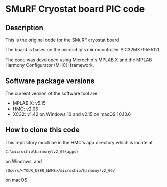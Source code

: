 # SMuRF Cryostat board PIC code

## Description

This is the original code for the SMuRF cryostat board.

The board is bases on the microchip's microcontroller PIC32MX795F512L.

The code was developed using Microchip's MPLAB X and the MPLAB Harmony Configurator (MHC)i framework.

## Software package versions

The current version of the software tool are:
- MPLAB X: v5.15
- HMC: v2.06
- XC32: v1.42 on Windows 10 and v2.15 on macOS 10.13.6

## How to clone this code

This repository much be in the HMC's app directory which is locate at


```
C:\microchip\harmony\v2_06\apps\
```

on Windows, and

```
/Users/<YOUR_USER_NAME>/microchip/harmony/v2_06/
```

on macOS